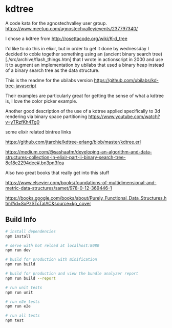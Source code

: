 # kdtree

A code kata for the agnostechvalley user group.
https://www.meetup.com/agnostechvalley/events/237797340/

I chose a kdtree from http://rosettacode.org/wiki/K-d_tree

I'd like to do this in elixir, but in order to get it done by wednessday I decided to coble together something using
 an (ancient binary search tree)[./src/archive/flash_things.htm] that I wrote in actionscript in 2000
 and use it to augment an implementation by ubilabs that used a binary heap instead of a binary search tree as the
 data structure.

This is the readme for the ubilabs version
https://github.com/ubilabs/kd-tree-javascript

Their examples are particularly great for getting the sense of what a kdtree is, I love the color picker example.

Another good description of the use of a kdtree applied specifically to 3d rendering via binary space partitioning
https://www.youtube.com/watch?v=yTRzfKh4Tg0

some elixir related bintree links

https://github.com/jtarchie/kdtree-erlang/blob/master/kdtree.erl

https://medium.com/@sashaafm/developing-an-algorithm-and-data-structures-collection-in-elixir-part-ii-binary-search-tree-8c18e2294dee#.bn3pn3fea


Also two great books that really get into this stuff

https://www.elsevier.com/books/foundations-of-multidimensional-and-metric-data-structures/samet/978-0-12-369446-1

https://books.google.com/books/about/Purely_Functional_Data_Structures.html?id=SxPzSTcTalAC&source=kp_cover

## Build Info

``` bash
# install dependencies
npm install

# serve with hot reload at localhost:8080
npm run dev

# build for production with minification
npm run build

# build for production and view the bundle analyzer report
npm run build --report

# run unit tests
npm run unit

# run e2e tests
npm run e2e

# run all tests
npm test
```

